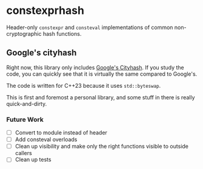 # constexprhash
Header-only `constexpr` and `consteval` implementations of common non-cryptographic hash functions.

## Google's cityhash

Right now, this library only includes [Google's Cityhash](https://github.com/google/cityhash). If you study the code, 
you can quickly see that it is virtually the same compared to Google's.

The code is written for C++23 because it uses `std::byteswap`. 

This is first and foremost a personal library, and some stuff in there is really quick-and-dirty.

### Future Work
- [ ] Convert to module instead of header
- [ ] Add consteval overloads
- [ ] Clean up visibility and make only the right functions visible to outside callers
- [ ] Clean up tests
